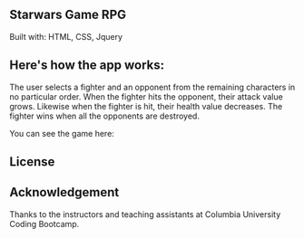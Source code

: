 ## Starwars Game RPG

Built with: HTML, CSS, Jquery

## Here's how the app works:

The user selects a fighter and an opponent from the remaining characters in no particular order. When the fighter hits the opponent, their attack value grows. Likewise when the fighter is hit, their health value decreases. The fighter wins when all the opponents are destroyed. 

You can see the game here: 

## License


## Acknowledgement

Thanks to the instructors and teaching assistants at Columbia University Coding Bootcamp.
